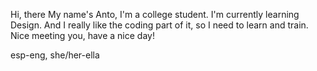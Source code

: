 Hi, there
My name's Anto,
I'm a college student.
I'm currently learning Design. 
And I really like the coding part of it, so I need to learn and train.
Nice meeting you, have a nice day!

esp-eng, she/her-ella
